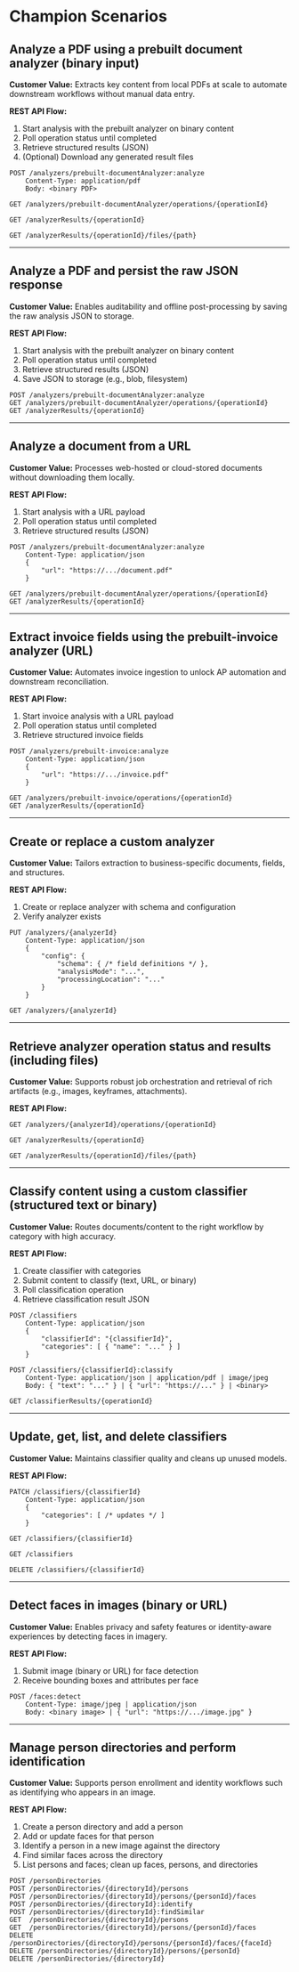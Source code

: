 # Champion Scenarios

## Analyze a PDF using a prebuilt document analyzer (binary input)

**Customer Value:** Extracts key content from local PDFs at scale to automate downstream workflows without manual data entry.

**REST API Flow:**

1. Start analysis with the prebuilt analyzer on binary content
2. Poll operation status until completed
3. Retrieve structured results (JSON)
4. (Optional) Download any generated result files

```http
POST /analyzers/prebuilt-documentAnalyzer:analyze
	Content-Type: application/pdf
	Body: <binary PDF>

GET /analyzers/prebuilt-documentAnalyzer/operations/{operationId}

GET /analyzerResults/{operationId}

GET /analyzerResults/{operationId}/files/{path}
```

---

## Analyze a PDF and persist the raw JSON response

**Customer Value:** Enables auditability and offline post-processing by saving the raw analysis JSON to storage.

**REST API Flow:**

1. Start analysis with the prebuilt analyzer on binary content
2. Poll operation status until completed
3. Retrieve structured results (JSON)
4. Save JSON to storage (e.g., blob, filesystem)

```http
POST /analyzers/prebuilt-documentAnalyzer:analyze
GET /analyzers/prebuilt-documentAnalyzer/operations/{operationId}
GET /analyzerResults/{operationId}
```

---

## Analyze a document from a URL

**Customer Value:** Processes web-hosted or cloud-stored documents without downloading them locally.

**REST API Flow:**

1. Start analysis with a URL payload
2. Poll operation status until completed
3. Retrieve structured results (JSON)

```http
POST /analyzers/prebuilt-documentAnalyzer:analyze
	Content-Type: application/json
	{
		"url": "https://.../document.pdf"
	}

GET /analyzers/prebuilt-documentAnalyzer/operations/{operationId}
GET /analyzerResults/{operationId}
```

---

## Extract invoice fields using the prebuilt-invoice analyzer (URL)

**Customer Value:** Automates invoice ingestion to unlock AP automation and downstream reconciliation.

**REST API Flow:**

1. Start invoice analysis with a URL payload
2. Poll operation status until completed
3. Retrieve structured invoice fields

```http
POST /analyzers/prebuilt-invoice:analyze
	Content-Type: application/json
	{
		"url": "https://.../invoice.pdf"
	}

GET /analyzers/prebuilt-invoice/operations/{operationId}
GET /analyzerResults/{operationId}
```

---

## Create or replace a custom analyzer

**Customer Value:** Tailors extraction to business-specific documents, fields, and structures.

**REST API Flow:**

1. Create or replace analyzer with schema and configuration
2. Verify analyzer exists

```http
PUT /analyzers/{analyzerId}
	Content-Type: application/json
	{
		"config": {
			"schema": { /* field definitions */ },
			"analysisMode": "...",
			"processingLocation": "..."
		}
	}

GET /analyzers/{analyzerId}
```

---

## Retrieve analyzer operation status and results (including files)

**Customer Value:** Supports robust job orchestration and retrieval of rich artifacts (e.g., images, keyframes, attachments).

**REST API Flow:**

```http
GET /analyzers/{analyzerId}/operations/{operationId}

GET /analyzerResults/{operationId}

GET /analyzerResults/{operationId}/files/{path}
```

---

## Classify content using a custom classifier (structured text or binary)

**Customer Value:** Routes documents/content to the right workflow by category with high accuracy.

**REST API Flow:**

1. Create classifier with categories
2. Submit content to classify (text, URL, or binary)
3. Poll classification operation
4. Retrieve classification result JSON

```http
POST /classifiers
	Content-Type: application/json
	{
		"classifierId": "{classifierId}",
		"categories": [ { "name": "..." } ]
	}

POST /classifiers/{classifierId}:classify
	Content-Type: application/json | application/pdf | image/jpeg
	Body: { "text": "..." } | { "url": "https://..." } | <binary>

GET /classifierResults/{operationId}
```

---

## Update, get, list, and delete classifiers

**Customer Value:** Maintains classifier quality and cleans up unused models.

**REST API Flow:**

```http
PATCH /classifiers/{classifierId}
	Content-Type: application/json
	{
		"categories": [ /* updates */ ]
	}

GET /classifiers/{classifierId}

GET /classifiers

DELETE /classifiers/{classifierId}
```

---

## Detect faces in images (binary or URL)

**Customer Value:** Enables privacy and safety features or identity-aware experiences by detecting faces in imagery.

**REST API Flow:**

1. Submit image (binary or URL) for face detection
2. Receive bounding boxes and attributes per face

```http
POST /faces:detect
	Content-Type: image/jpeg | application/json
	Body: <binary image> | { "url": "https://.../image.jpg" }
```

---

## Manage person directories and perform identification

**Customer Value:** Supports person enrollment and identity workflows such as identifying who appears in an image.

**REST API Flow:**

1. Create a person directory and add a person
2. Add or update faces for that person
3. Identify a person in a new image against the directory
4. Find similar faces across the directory
5. List persons and faces; clean up faces, persons, and directories

```http
POST /personDirectories
POST /personDirectories/{directoryId}/persons
POST /personDirectories/{directoryId}/persons/{personId}/faces
POST /personDirectories/{directoryId}:identify
POST /personDirectories/{directoryId}:findSimilar
GET  /personDirectories/{directoryId}/persons
GET  /personDirectories/{directoryId}/persons/{personId}/faces
DELETE /personDirectories/{directoryId}/persons/{personId}/faces/{faceId}
DELETE /personDirectories/{directoryId}/persons/{personId}
DELETE /personDirectories/{directoryId}
```

